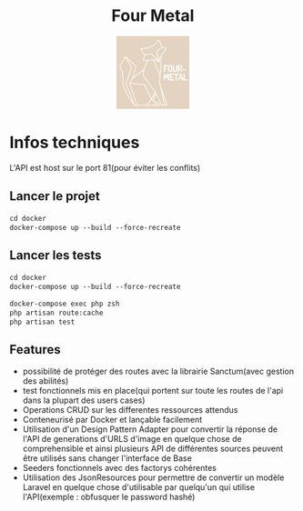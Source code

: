 <h1 align="center">Four Metal</h1> 
<p align="center">
  <a href="#">
    <img src="Logo/avec%20fonds/logo%20renard.png" alt="Computer" width=128 height=128>
  </a>
</p>

# Infos techniques

L'API est host sur le port 81(pour éviter les conflits)

## Lancer le projet

```shell
cd docker
docker-compose up --build --force-recreate
```

## Lancer les tests

```shell
cd docker
docker-compose up --build --force-recreate
```

```shell
docker-compose exec php zsh
php artisan route:cache
php artisan test
```

## Features
- possibilité de protéger des routes avec la librairie Sanctum(avec gestion des abilités)
- test fonctionnels mis en place(qui portent sur toute les routes de l'api dans la plupart des users cases)
- Operations CRUD sur les differentes ressources attendus
- Conteneurisé par Docker et lançable facilement
- Utilisation d'un Design Pattern Adapter pour convertir la réponse de l'API de generations d'URLS d'image en quelque chose de comprehensible et ainsi plusieurs API de différentes sources peuvent être utilisés sans changer l'interface de Base 
- Seeders fonctionnels avec des factorys cohérentes
- Utilisation des JsonResources pour permettre de convertir un modèle Laravel en quelque chose d'utilisable par quelqu'un qui utilise l'API(exemple : obfusquer le password hashé)

